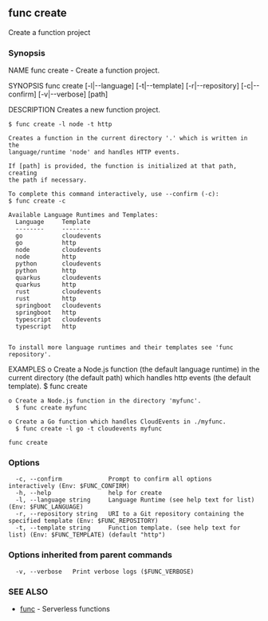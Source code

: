 ## func create

Create a function project

### Synopsis


NAME
	func create - Create a function project.

SYNOPSIS
	func create [-l|--language] [-t|--template] [-r|--repository]
	            [-c|--confirm]  [-v|--verbose]  [path]

DESCRIPTION
	Creates a new function project.

    $ func create -l node -t http

	Creates a function in the current directory '.' which is written in the
	language/runtime 'node' and handles HTTP events.

	If [path] is provided, the function is initialized at that path, creating
	the path if necessary.

	To complete this command interactively, use --confirm (-c):
    $ func create -c

	Available Language Runtimes and Templates:
	  Language     Template
	  --------     --------
	  go           cloudevents
	  go           http
	  node         cloudevents
	  node         http
	  python       cloudevents
	  python       http
	  quarkus      cloudevents
	  quarkus      http
	  rust         cloudevents
	  rust         http
	  springboot   cloudevents
	  springboot   http
	  typescript   cloudevents
	  typescript   http


	To install more language runtimes and their templates see 'func repository'.


EXAMPLES
	o Create a Node.js function (the default language runtime) in the current
	  directory (the default path) which handles http events (the default
	  template).
	  $ func create

	o Create a Node.js function in the directory 'myfunc'.
	  $ func create myfunc

	o Create a Go function which handles CloudEvents in ./myfunc.
	  $ func create -l go -t cloudevents myfunc


```
func create
```

### Options

```
  -c, --confirm             Prompt to confirm all options interactively (Env: $FUNC_CONFIRM)
  -h, --help                help for create
  -l, --language string     Language Runtime (see help text for list) (Env: $FUNC_LANGUAGE)
  -r, --repository string   URI to a Git repository containing the specified template (Env: $FUNC_REPOSITORY)
  -t, --template string     Function template. (see help text for list) (Env: $FUNC_TEMPLATE) (default "http")
```

### Options inherited from parent commands

```
  -v, --verbose   Print verbose logs ($FUNC_VERBOSE)
```

### SEE ALSO

* [func](func.md)	 - Serverless functions


